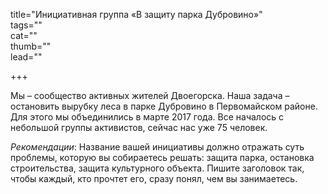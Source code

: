 title="Инициативная группа «В защиту парка Дубровино»"  
tags=""  
cat=""  
thumb=""  
lead=""  

+++

Мы – сообщество активных жителей Двоегорска. Наша задача – остановить вырубку леса в парке Дубровино в Первомайском районе. Для этого мы объединились в марте 2017 года. Все началось с небольшой группы активистов, сейчас нас уже 75 человек.

_Рекомендации_: Название вашей инициативы должно отражать суть проблемы, которую вы собираетесь решать: защита парка, остановка строительства, защита культурного объекта. Пишите заголовок так, чтобы каждый, кто прочтет его, сразу понял, чем вы занимаетесь.
